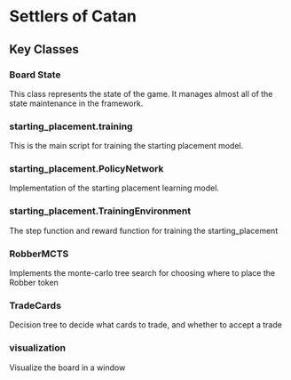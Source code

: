 # Settlers of Catan

## Key Classes
### Board State
This class represents the state of the game.  It manages almost all of the state maintenance in the framework.

### starting_placement.training
This is the main script for training the starting placement model.

### starting_placement.PolicyNetwork
Implementation of the starting placement learning model.

### starting_placement.TrainingEnvironment
The step function and reward function for training the starting_placement 

### RobberMCTS
Implements the monte-carlo tree search for choosing where to place the Robber token

### TradeCards
Decision tree to decide what cards to trade, and whether to accept a trade

### visualization
Visualize the board in a window